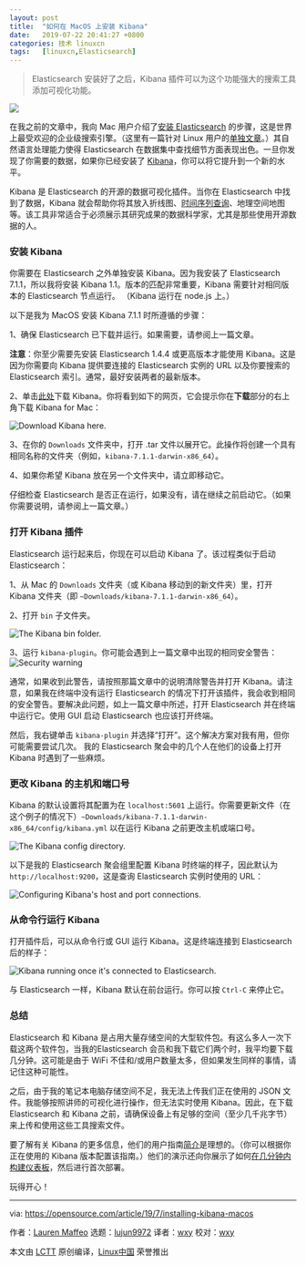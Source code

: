 ```yaml
---
layout: post
title:	"如何在 MacOS 上安装 Kibana"
date:	2019-07-22 20:41:27 +0800 
categories:	技术 linuxcn 
tags:	[linuxcn,Elasticsearch]
---
```




> 
> Elasticsearch 安装好了之后，Kibana 插件可以为这个功能强大的搜索工具添加可视化功能。
> 
> 
> 


![](/Asserts/Images//attachment/album/201907/22/204048vl8t88y6q8988229.jpg)


在我之前的文章中，我向 Mac 用户介绍了[安装 Elasticsearch](/article-11125-1.html) 的步骤，这是世界上最受欢迎的企业级搜索引擎。（这里有一篇针对 Linux 用户的[单独文章](https://opensource.com/article/19/7/installing-elasticsearch-and-kibana-linux)。）其自然语言处理能力使得 Elasticsearch 在数据集中查找细节方面表现出色。一旦你发现了你需要的数据，如果你已经安装了 [Kibana](https://www.elastic.co/products/kibana)，你可以将它提升到一个新的水平。


Kibana 是 Elasticsearch 的开源的数据可视化插件。当你在 Elasticsearch 中找到了数据，Kibana 就会帮助你将其放入折线图、[时间序列查询](https://en.wikipedia.org/wiki/Time_series)、地理空间地图等。该工具非常适合于必须展示其研究成果的数据科学家，尤其是那些使用开源数据的人。


### 安装 Kibana


你需要在 Elasticsearch 之外单独安装 Kibana。因为我安装了 Elasticsearch 7.1.1，所以我将安装 Kibana 1.1。版本的匹配非常重要，Kibana 需要针对相同版本的 Elasticsearch 节点运行。 （Kibana 运行在 node.js 上。）


以下是我为 MacOS 安装 Kibana 7.1.1 时所遵循的步骤：


1、确保 Elasticsearch 已下载并运行。如果需要，请参阅上一篇文章。


**注意**：你至少需要先安装 Elasticsearch 1.4.4 或更高版本才能使用 Kibana。这是因为你需要向 Kibana 提供要连接的 Elasticsearch 实例的 URL 以及你要搜索的 Elasticsearch 索引。通常，最好安装两者的最新版本。


2、单击[此处](https://www.elastic.co/downloads/kibana)下载 Kibana。你将看到如下的网页，它会提示你在**下载**部分的右上角下载 Kibana for Mac：


![Download Kibana here.](/Asserts/Images//attachment/album/201907/22/204132mvow3ld6k3z6aw3o.png "Download Kibana here.")


3、在你的 `Downloads` 文件夹中，打开 .tar 文件以展开它。此操作将创建一个具有相同名称的文件夹（例如，`kibana-7.1.1-darwin-x86_64`）。


4、如果你希望 Kibana 放在另一个文件夹中，请立即移动它。


仔细检查 Elasticsearch 是否正在运行，如果没有，请在继续之前启动它。（如果你需要说明，请参阅上一篇文章。）


### 打开 Kibana 插件


Elasticsearch 运行起来后，你现在可以启动 Kibana 了。该过程类似于启动 Elasticsearch：


1、从 Mac 的 `Downloads` 文件夹（或 Kibana 移动到的新文件夹）里，打开 Kibana 文件夹（即 `~Downloads/kibana-7.1.1-darwin-x86_64`）。


2、打开 `bin` 子文件夹。


![The Kibana bin folder.](/Asserts/Images//attachment/album/201907/22/204137krn6gnpnhujcpbjw.png "The Kibana bin folder.")


3、运行 `kibana-plugin`。你可能会遇到上一篇文章中出现的相同安全警告： ![Security warning](/Asserts/Images//attachment/album/201907/22/204144fl2vsvhld2hlpmcc.png "Security warning")


通常，如果收到此警告，请按照那篇文章中的说明清除警告并打开 Kibana。请注意，如果我在终端中没有运行 Elasticsearch 的情况下打开该插件，我会收到相同的安全警告。要解决此问题，如上一篇文章中所述，打开 Elasticsearch 并在终端中运行它。使用 GUI 启动 Elasticsearch 也应该打开终端。


然后，我右键单击 `kibana-plugin` 并选择“打开”。这个解决方案对我有用，但你可能需要尝试几次。 我的 Elasticsearch 聚会中的几个人在他们的设备上打开 Kibana 时遇到了一些麻烦。


### 更改 Kibana 的主机和端口号


Kibana 的默认设置将其配置为在 `localhost:5601` 上运行。你需要更新文件（在这个例子的情况下）`~Downloads/kibana-7.1.1-darwin-x86_64/config/kibana.yml` 以在运行 Kibana 之前更改主机或端口号。


![The Kibana config directory.](/Asserts/Images//attachment/album/201907/22/204150pnu0oz3en1adz2r0.png "The Kibana config directory.")


以下是我的 Elasticsearch 聚会组里配置 Kibana 时终端的样子，因此默认为 `http://localhost:9200`，这是查询 Elasticsearch 实例时使用的 URL：


![Configuring Kibana's host and port connections.](/Asserts/Images//attachment/album/201907/22/204151nfmxxywrraf2yf35.png "Configuring Kibana's host and port connections.")


### 从命令行运行 Kibana


打开插件后，可以从命令行或 GUI 运行 Kibana。这是终端连接到 Elasticsearch 后的样子：


![Kibana running once it's connected to Elasticsearch.](/Asserts/Images//attachment/album/201907/22/204153p63k00hiredgsddg.png "Kibana running once it's connected to Elasticsearch.")


与 Elasticsearch 一样，Kibana 默认在前台运行。你可以按 `Ctrl-C` 来停止它。


### 总结


Elasticsearch 和 Kibana 是占用大量存储空间的大型软件包。有这么多人一次下载这两个软件包，当我的Elasticsearch 会员和我下载它们两个时，我平均要下载几分钟。这可能是由于 WiFi 不佳和/或用户数量太多，但如果发生同样的事情，请记住这种可能性。


之后，由于我的笔记本电脑存储空间不足，我无法上传我们正在使用的 JSON 文件。我能够按照讲师的可视化进行操作，但无法实时使用 Kibana。因此，在下载 Elasticsearch 和 Kibana 之前，请确保设备上有足够的空间（至少几千兆字节）来上传和使用这些工具搜索文件。


要了解有关 Kibana 的更多信息，他们的用户指南[简介](https://www.elastic.co/guide/en/kibana/7.2/introduction.html)是理想的。（你可以根据你正在使用的 Kibana 版本配置该指南。）他们的演示还向你展示了如何[在几分钟内构建仪表板](https://www.elastic.co/webinars/getting-started-kibana?baymax=rtp&elektra=docs&storm=top-video&iesrc=ctr)，然后进行首次部署。


玩得开心！




---


via: <https://opensource.com/article/19/7/installing-kibana-macos>


作者：[Lauren Maffeo](https://opensource.com/users/lmaffeo) 选题：[lujun9972](https://github.com/lujun9972) 译者：[wxy](https://github.com/wxy) 校对：[wxy](https://github.com/wxy)


本文由 [LCTT](https://github.com/LCTT/TranslateProject) 原创编译，[Linux中国](https://linux.cn/) 荣誉推出
